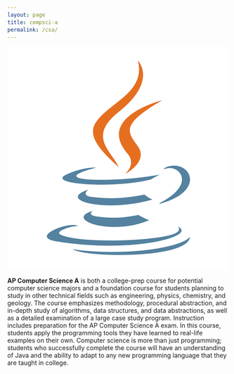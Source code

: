 ```yaml
---
layout: page
title: compsci-a
permalink: /csa/
---
```


<script src="https://www.w3schools.com/lib/w3.js"></script>
<p align="center"> <img src="/d-img/csa.png" border="0"> </p>
<b>AP Computer Science A</b> is both a college-prep course for potential computer science majors and a foundation course for students planning to study in other technical fields such as engineering, physics, chemistry, and geology. The course emphasizes methodology, procedural abstraction, and in-depth study of algorithms, data structures, and data abstractions, as well as a detailed examination of a large case study program. Instruction includes preparation for the AP Computer Science A exam. In this course, students apply the programming tools they have learned to real-life examples on their own. Computer science is more than just programming; students who successfully complete the course will have an understanding of Java and the ability to adapt to any new programming language that they are taught in college.

